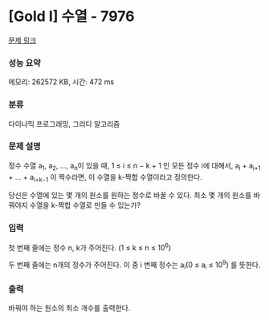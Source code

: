 # [Gold I] 수열 - 7976 

[문제 링크](https://www.acmicpc.net/problem/7976) 

### 성능 요약

메모리: 262572 KB, 시간: 472 ms

### 분류

다이나믹 프로그래밍, 그리디 알고리즘

### 문제 설명

<p>정수 수열 a<sub>1</sub>, a<sub>2</sub>, ..., a<sub>n</sub>이 있을 때, 1 ≤ i ≤ n − k + 1 인 모든 정수 i에 대해서, a<sub>i</sub> + a<sub>i+1</sub> + ... + a<sub>i+k−1</sub> 이 짝수라면, 이 수열을 k-짝합 수열이라고 정의한다.</p>

<p>당신은 수열에 있는 몇 개의 원소를 원하는 정수로 바꿀 수 있다. 최소 몇 개의 원소를 바꿔야지 수열을 k-짝합 수열로 만들 수 있는가?</p>

### 입력 

 <p>첫 번째 줄에는 정수 n, k가 주어진다. (1 ≤ k ≤ n ≤ 10<sup>6</sup>)</p>

<p>두 번째 줄에는 n개의 정수가 주어진다. 이 중 i 번째 정수는 a<sub>i</sub>(0 ≤ a<sub>i</sub> ≤ 10<sup>9</sup>) 를 뜻한다.</p>

### 출력 

 <p>바꿔야 하는 원소의 최소 개수를 출력한다.</p>

